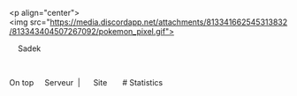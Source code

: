 <p align="center">   
 <img src="https://media.discordapp.net/attachments/813341662545313832/813343404507267092/pokemon_pixel.gif"> 
 </p> 
 <p align="center"> 
     Sadek 
 <p align="center">   
 <img src="https://komarev.com/ghpvc/?username=zrSadek"> 
 </p> 
     <p align="center"> 
   <img src="https://discord.c99.nl/widget/theme-3/953327898092249098.png"/> 
 </p> 
 <p align="center"> 
 On top 
 <p align="center"> 
     <a href="https://discord.gg/lapermanancr">Serveur  | </a> 
     <a href="https://zrsadek.netlify.app/">Site</a> 
      
  # Statistics 
 <img align="left" width="47%" src="https://github-readme-stats.vercel.app/api?username=zrSadek&show_icons=true&theme=dark" /> 
 <img align="left" width="47%" src="https://github-readme-stats.vercel.app/api/top-langs/?username=zrSadek&theme=dark" /> 
 
